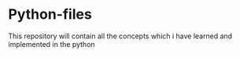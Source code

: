 # Python-files
This repository will contain all the concepts which i have learned and implemented in the python
